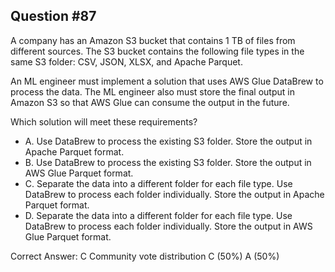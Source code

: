 ## Question #87

A company has an Amazon S3 bucket that contains 1 ТВ of files from different sources. The S3 bucket contains the following file types in the same S3 folder: CSV, JSON, XLSX, and Apache Parquet.

An ML engineer must implement a solution that uses AWS Glue DataBrew to process the data. The ML engineer also must store the final output in Amazon S3 so that AWS Glue can consume the output in the future.

Which solution will meet these requirements?

- A. Use DataBrew to process the existing S3 folder. Store the output in Apache Parquet format.
- B. Use DataBrew to process the existing S3 folder. Store the output in AWS Glue Parquet format.
- C. Separate the data into a different folder for each file type. Use DataBrew to process each folder individually. Store the output in Apache Parquet format.
- D. Separate the data into a different folder for each file type. Use DataBrew to process each folder individually. Store the output in AWS Glue Parquet format. 

Correct Answer: 
C Community vote distribution C (50%) A (50%)